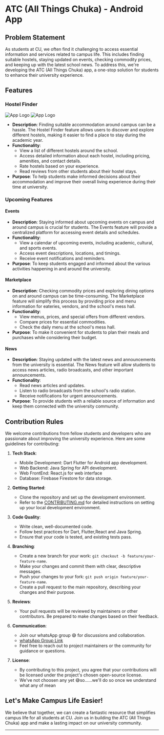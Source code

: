 # ATC (All Things Chuka) - Android App

## Problem Statement

As students at CU, we often find it challenging to access essential information and services related to campus life. This includes finding suitable hostels, staying updated on events, checking commodity prices, and keeping up with the latest school news. To address this, we're developing the ATC (All Things Chuka) app, a one-stop solution for students to enhance their university experience.

## Features

### Hostel Finder
![App Logo](screenshots/image1.png)
![App Logo](screenshots/image2.png)


- **Description**: Finding suitable accommodation around campus can be a hassle. The Hostel Finder feature allows users to discover and explore different hostels, making it easier to find a place to stay during the academic year.
- **Functionality**:
  - View a list of different hostels around the school.
  - Access detailed information about each hostel, including pricing, amenities, and contact details.
  - Rate hostels based on your experience.
  - Read reviews from other students about their hostel stays.
- **Purpose**: To help students make informed decisions about their accommodation and improve their overall living experience during their time at university.

### Upcoming Features

#### Events
- **Description**: Staying informed about upcoming events on campus and around campus is crucial for students. The Events feature will provide a centralized platform for accessing event details and schedules.
- **Functionality**:
  - View a calendar of upcoming events, including academic, cultural, and sports events.
  - Access event descriptions, locations, and timings.
  - Receive event notifications and reminders.
- **Purpose**: To keep students engaged and informed about the various activities happening in and around the university.

#### Marketplace
- **Description**: Checking commodity prices and exploring dining options on and around campus can be time-consuming. The Marketplace feature will simplify this process by providing price and menu information for eateries, vendors, and the school's mess hall.
- **Functionality**:
  - View menus, prices, and special offers from different vendors.
  - Compare prices for essential commodities.
  - Check the daily menu at the school's mess hall.
- **Purpose**: To make it convenient for students to plan their meals and purchases while considering their budget.

#### News
- **Description**: Staying updated with the latest news and announcements from the university is essential. The News feature will allow students to access news articles, radio broadcasts, and other important announcements.
- **Functionality**:
  - Read news articles and updates.
  - Listen to radio broadcasts from the school's radio station.
  - Receive notifications for urgent announcements.
- **Purpose**: To provide students with a reliable source of information and keep them connected with the university community.

## Contribution Rules

We welcome contributions from fellow students and developers who are passionate about improving the university experience. Here are some guidelines for contributing:

1. **Tech Stack**:
   - Mobile Development: Dart Flutter for Android app development.
   - Web Backend: Java Spring for API development.
   - Web FrontEnd: React.js for web interface
   - Database: Firebase Firestore for data storage.

2. **Getting Started**:
   - Clone the repository and set up the development environment.
   - Refer to the [CONTRIBUTING.md](CONTRIBUTING.md) for detailed instructions on setting up your local development environment.

3. **Code Quality**:
   - Write clean, well-documented code.
   - Follow best practices for Dart, Flutter,React and Java Spring.
   - Ensure that your code is tested, and existing tests pass.

4. **Branching**:
   - Create a new branch for your work: `git checkout -b feature/your-feature-name`.
   - Make your changes and commit them with clear, descriptive messages.
   - Push your changes to your fork: `git push origin feature/your-feature-name`.
   - Create a pull request to the main repository, describing your changes and their purpose.

5. **Reviews**:
   - Your pull requests will be reviewed by maintainers or other contributors. Be prepared to make changes based on their feedback.

6. **Communication**:
   - Join our whatsApp group 😅 for discussions and collaboration.
   - [whatsApp Group Link](https://chat.whatsapp.com/Ima04gRMN7KKH3uZBhtq3B)
   - Feel free to reach out to project maintainers or the community for guidance or questions.

7. **License**:
   - By contributing to this project, you agree that your contributions will be licensed under the project's chosen open-source license.
   - We've not choosen any yet 😅so......we'll do so once we understand what any of mean 

## Let's Make Campus Life Easier!

We believe that together, we can create a fantastic resource that simplifies campus life for all students at CU. Join us in building the ATC (All Things Chuka) app and make a lasting impact on our university community.

---

